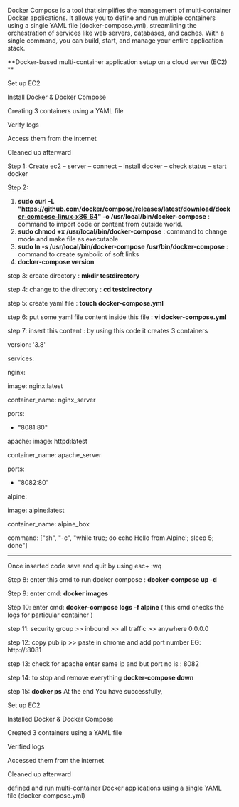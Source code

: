 Docker Compose is a tool that simplifies the management of multi-container Docker applications. It allows you to define and run multiple containers using a single YAML file (docker-compose.yml), streamlining the orchestration of services like web servers, databases, and caches. With a single command, you can build, start, and manage your entire application stack.

**Docker-based multi-container application setup on a cloud server (EC2)
**

Set up EC2


Install Docker & Docker Compose


Creating 3 containers using a YAML file


Verify logs


Access them from the internet


Cleaned up afterward


Step 1: Create ec2 – server – connect – install docker – check status – start docker


Step 2: 
1. **sudo curl -L "https://github.com/docker/compose/releases/latest/download/docker-compose-linux-x86_64" -o /usr/local/bin/docker-compose**     : command to import code or content from outside world.
2. **sudo chmod +x /usr/local/bin/docker-compose**                                                                                                : command to change mode and make file as executable
3. **sudo ln -s /usr/local/bin/docker-compose /usr/bin/docker-compose**                                                                           : command to create symbolic of soft links
4. **docker-compose version**


step 3: create directory :
**mkdir testdirectory**


step 4: change to the directory :
**cd testdirectory**


step 5: create yaml file :
**touch docker-compose.yml**


step 6: put some yaml file content inside this file :
**vi docker-compose.yml**


step 7: insert this content :
by using this code it creates 3 containers


version: '3.8'

services:

nginx:

image: nginx:latest

container_name: nginx_server

ports:
 - "8081:80"

apache: image: httpd:latest

container_name: apache_server

ports:
 - "8082:80"

alpine:

image: alpine:latest

container_name: alpine_box

command: ["sh", "-c", "while true; do echo Hello from Alpine!; sleep 5; done"]

----------- -----------------
Once inserted code save and quit by using esc+ :wq


Step 8: enter this cmd to run docker compose :
**docker-compose up -d**


Step 9: enter cmd: **docker images**


Step 10: enter cmd: **docker-compose logs -f alpine**
( this cmd checks the logs for particular container )


step 11:
security group >> inbound >> all traffic >> anywhere 0.0.0.0


step 12: copy pub ip >> paste in chrome and add port number
EG: http://<your-ec2-public-ip>:8081


step 13: check for apache
enter same ip and but port no is : 8082


step 14: to stop and remove everything
**docker-compose down**


step 15: **docker ps**
At the end You have successfully,

Set up EC2

Installed Docker & Docker Compose

Created 3 containers using a YAML file

Verified logs

Accessed them from the internet

Cleaned up afterward

defined and run multi-container Docker applications using a single YAML file (docker-compose.yml)
